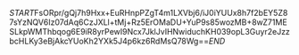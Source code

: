 $START$FsORpr/gQj7h9Hxx+EuRHnpPZgT4m1LXVbj6/iJ0iYUUx8h7f2bEY5Z87sYzNQV6Iz07dAq6CzJXLl+tMj+Rz5ErOMaDU+YuP9s85wozMB+8wZ71MESLkpWMThbqog6E9iR8yrPewI9Ncx7JklJvIHNwiduchKH039opL3Guyr2eJzzbcHLKy3eBjAkcYUoKh2YXk5J4p6kz6RdMsQ78Wg==$END$